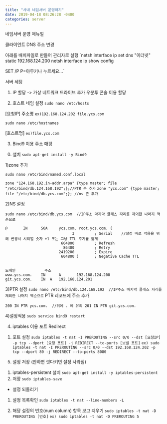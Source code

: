 ```yaml
---
title: "사내 네임서버 운영하기"
date: 2019-04-18 08:26:28 -0400
categories: server
---
```


네임서버 운영 매뉴얼

클라이언트 DNS 주소 변경

아래를 배치파일로 만들어 관리자로 실행
`netsh interface ip set dns "이더넷" static 192.168.124.200
netsh interface ip show config

SET /P P=아무키나 누르세요...`


서버 세팅

1. IP 할당 -> 가상 네트워크 드라이브 추가
우분투 콘솔 이용 할당

2. 호스트 네임 설정
`sudo nano /etc/hosts`

[요청IP]		주소명
`ex)192.168.124.202	file.ycs.com`

`sudo nano /etc/hostnames`

[호스트명]
`ex)file.ycs.com`


3. Bind9 이용 주소 매핑

  0) 설치 
`sudo apt-get install -y Bind9`

  1)zone 추가

`sudo nano /etc/bind/named.conf.local`

`zone "124.168.192.in-addr.arpa" {type master; file "/etc/bind/db.124.168.192";};//PTR 존 추가`
`zone "ycs.com" {type master; file "/etc/bind/db.ycs.com";}; //ns 존 추가`


  2)NS 설정

`sudo nano /etc/bind/db.ycs.com  //IP주소 마지막 클래스 자리를 제외한 나머지 역순으로`

```$TTL 1 // DNS 캐시 리프레시 주기 초단위 
@       IN      SOA     ycs.com. root.ycs.com. (
                              3         ; Serial	//설정 바로 적용을 위해 변경시 시리얼 숫자 +1 또는 그냥 TTL 주기를 짧게
                         604800         ; Refresh
                          86400         ; Retry
                        2419200         ; Expire
                         604800 )       ; Negative Cache TTL


도메인				주소
www.ycs.com.    IN      A       192.168.124.200
git.ycs.com.	IN	A	192.168.124.201
```
  3)PTR 설정
`sudo nano /etc/bind/db.124.168.192  //IP주소 마지막 클래스 자리를 제외한 나머지 역순으로`
PTR 레코드에 주소 추가

`200 IN PTR ycs.com.  //뒤에 . 에 유의
201 IN PTR git.ycs.com.`

  4)설정적용
`sudo service bind9 restart`

4. iptables 이용 포트 Redirect

1) 포트 설정
`sudo iptables -t nat -I PREROUTING --src 0/0 --dst [요청IP] -p tcp --dport [요청 포트] -j REDIRECT --to-ports [보낼 포트]`
`ex) sudo iptables -t nat -I PREROUTING --src 0/0 --dst 192.168.124.202 -p tcp --dport 80 -j REDIRECT --to-ports 8080`

5. 설정 저장 (안하면 껏다키면 설정 사라짐)
1) iptables-persistent 설치
`sudo apt-get install -y iptables-persistent`
2) 저장
`sudo iptables-save`

* 설정 되돌리기
1) 설정 목록확인
`sudo iptables -t nat --line-numbers -L`

2) 해당 설정의 번호(num column) 항목 보고 지우기
`sudo iptables -t nat -D PREROUTING [번호]`
`ex) sudo iptables -t nat -D PREROUTING 5`
